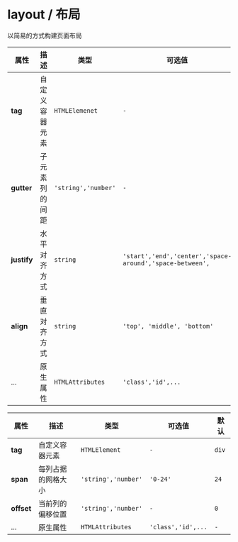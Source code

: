 # layout / 布局

以简易的方式构建页面布局

<playground title="默认的" desc="row组件可以创建一个行容器" name="ex-layout-default" />

<playground title="列" desc="col组件可以创建不同宽度的列容器" name="ex-layout-column" />

<playground title="间距" desc="在row组件上指定子元素 (列) 的间距" name="ex-layout-spacer" />

<playground title="组合" desc="使用 1/24 列完成布局" name="ex-layout-compose" />

<playground title="对齐" desc="使用 justify 与 align 属性以不同方式对齐列" name="ex-layout-align" />

<attributes>

<attributes-title title="Row Props" />

| 属性        | 描述           | 类型                | 可选值                                                   | 默认    |
| ----------- | -------------- | ------------------- | -------------------------------------------------------- | ------- |
| **tag**     | 自定义容器元素 | `HTMLElemenet`      | `-`                                                      | `div`   |
| **gutter**  | 子元素列的间距 | `'string','number'` | `-`                                                      | `0`     |
| **justify** | 水平对齐方式   | `string`            | `'start','end','center','space-around','space-between',` | `start` |
| **align**   | 垂直对齐方式   | `string`            | `'top', 'middle', 'bottom'`                              | `top`   |
| ...         | 原生属性       | `HTMLAttributes`    | `'class','id',...`                                       | `-`     |

</attributes>

<attributes>

<attributes-title title="Col Props" />

| 属性       | 描述               | 类型                | 可选值             | 默认  |
| ---------- | ------------------ | ------------------- | ------------------ | ----- |
| **tag**    | 自定义容器元素     | `HTMLElement`       | `-`                | `div` |
| **span**   | 每列占据的网格大小 | `'string','number'` | `'0-24'`           | `24`  |
| **offset** | 当前列的偏移位置   | `'string','number'` | `-`                | `0`   |
| ...        | 原生属性           | `HTMLAttributes`    | `'class','id',...` | `-`   |

</attributes>
